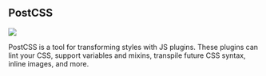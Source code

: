 ## PostCSS

 ![](../assets/postcss-logo.svg)

PostCSS is a tool for transforming styles with JS plugins. These plugins can lint your CSS, support variables and mixins, transpile future CSS syntax, inline images, and more.